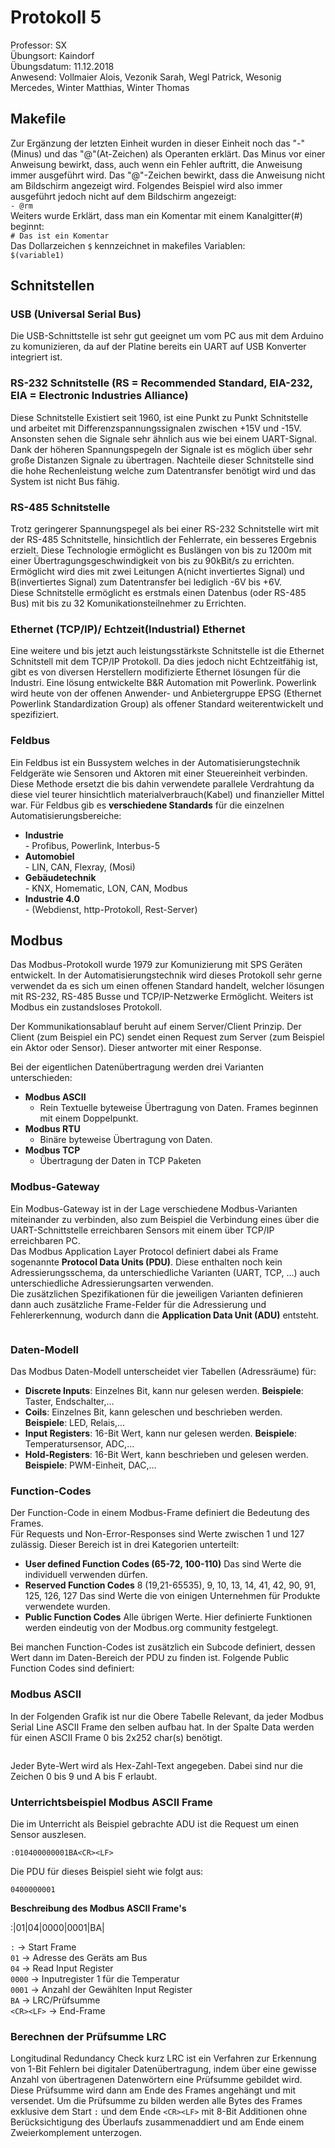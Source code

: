 # Protokoll 5 <img src="https://upload.wikimedia.org/wikipedia/commons/thumb/3/30/HTL_Kaindorf_Logo.svg/300px-HTL_Kaindorf_Logo.svg.png" alt="">  
  
Professor: SX  
Übungsort: Kaindorf   
Übungsdatum: 11.12.2018  
Anwesend: Vollmaier Alois, Vezonik Sarah, Wegl Patrick, Wesonig Mercedes, Winter Matthias, Winter Thomas

## Makefile  
Zur Ergänzung der letzten Einheit wurden in dieser Einheit noch das "-"(Minus) und das "@"(At-Zeichen) als Operanten erklärt. Das Minus vor einer Anweisung bewirkt, dass, auch wenn ein Fehler auftritt, die Anweisung immer ausgeführt wird. Das "@"-Zeichen bewirkt, dass die Anweisung nicht am Bildschirm angezeigt wird. Folgendes Beispiel wird also immer ausgeführt jedoch nicht auf dem Bildschirm angezeigt:  
```- @rm```  
Weiters wurde Erklärt, dass man ein Komentar mit einem Kanalgitter(#) beginnt:  
```# Das ist ein Komentar```  
Das Dollarzeichen ```$``` kennzeichnet in makefiles Variablen:  
```$(variable1)```  


## Schnitstellen  
  
### USB (Universal Serial Bus) 
Die USB-Schnittstelle ist sehr gut geeignet um vom PC aus mit dem Arduino zu komunizieren, da auf der Platine bereits ein UART auf USB Konverter integriert ist.  
<img src="https://raw.githubusercontent.com/winthm14/Protokoll-5/master/USB%3AUART.tif" alt="">  
  
### RS-232 Schnitstelle (RS = Recommended Standard, EIA-232, EIA = Electronic Industries Alliance)  
Diese Schnitstelle Existiert seit 1960, ist eine Punkt zu Punkt Schnitstelle und arbeitet mit Differenzspannungssignalen zwischen +15V und -15V. Ansonsten sehen die Signale sehr ähnlich aus wie bei einem UART-Signal. Dank der höheren Spannungspegeln der Signale ist es möglich über sehr große Distanzen Signale zu übertragen. Nachteile dieser Schnitstelle sind die hohe Rechenleistung welche zum Datentransfer benötigt wird und das System ist nicht Bus fähig.  
<img src="https://raw.githubusercontent.com/winthm14/Protokoll-5/master/MÜC%3ARS232.tif" alt="">    
  
### RS-485 Schnitstelle  
Trotz geringerer Spannungspegel als bei einer RS-232 Schnitstelle wirt mit der RS-485 Schnitstelle, hinsichtlich der Fehlerrate, ein besseres Ergebnis erzielt. Diese Technologie ermöglicht es Buslängen von bis zu 1200m mit einer Übertragungsgeschwindigkeit von bis zu 90kBit/s zu errichten. Ermöglicht wird dies mit zwei Leitungen A(nicht invertiertes Signal) und B(invertiertes Signal) zum Datentransfer bei lediglich -6V bis +6V.  
Diese Schnitstelle ermöglicht es erstmals einen Datenbus (oder RS-485 Bus) mit bis zu 32 Komunikationsteilnehmer zu Errichten.  
<img src="https://raw.githubusercontent.com/winthm14/Protokoll-5/master/MÜC%3ARS485BUS.tif" alt="">   
  
### Ethernet (TCP/IP)/ Echtzeit(Industrial) Ethernet
Eine weitere und bis jetzt auch leistungsstärkste Schnitstelle ist die Ethernet Schnitstell mit dem TCP/IP Protokoll. Da dies jedoch nicht Echtzeitfähig ist, gibt es von diversen Herstellern modifizierte Ethernet lösungen für die Industri. Eine lösung entwickelte B&R Automation mit Powerlink. Powerlink wird heute von der offenen Anwender- und Anbietergruppe EPSG (Ethernet Powerlink Standardization Group) als offener Standard weiterentwickelt und spezifiziert.  
<img src="https://raw.githubusercontent.com/winthm14/Protokoll-5/master/Ethernet.tif" alt="">   

### Feldbus  
Ein Feldbus ist ein Bussystem welches in der Automatisierungstechnik Feldgeräte wie Sensoren und Aktoren mit einer Steuereinheit verbinden. Diese Methode ersetzt die bis dahin verwendete parallele Verdrahtung da diese viel teurer hinsichtlich materialverbrauch(Kabel) und finanzieller Mittel war.
Für Feldbus gib es **verschiedene Standards** für die einzelnen Automatisierungsbereiche:  
  * **Industrie**  
        - Profibus, Powerlink, Interbus-5  
  * **Automobiel**  
        - LIN, CAN, Flexray, (Mosi)
  * **Gebäudetechnik**  
        - KNX, Homematic, LON, CAN, Modbus
  * **Industrie 4.0**  
        - (Webdienst, http-Protokoll, Rest-Server)  
  
## Modbus  
Das Modbus-Protokoll wurde 1979 zur Komunizierung mit SPS Geräten entwickelt. In der Automatisierungstechnik wird dieses Protokoll sehr gerne verwendet da es sich um einen offenen Standard handelt, welcher lösungen mit RS-232, RS-485 Busse und TCP/IP-Netzwerke Ermöglicht. Weiters ist Modbus ein zustandsloses Protokoll.  
  
Der Kommunikationsablauf beruht auf einem Server/Client Prinzip. Der Client (zum Beispiel ein PC) sendet einen Request zum Server (zum Beispiel ein Aktor oder Sensor). Dieser antworter mit einer Response.  
<img src="https://raw.githubusercontent.com/winthm14/Protokoll-5/master/Server%3AClient.tif" alt="">  
  
Bei der eigentlichen Datenübertragung werden drei Varianten unterschieden:  
 * **Modbus ASCII**  
    - Rein Textuelle byteweise Übertragung von Daten. Frames beginnen mit einem Doppelpunkt.  
 * **Modbus RTU**  
    - Binäre byteweise Übertragung von Daten.  
 * **Modbus TCP**  
    - Übertragung der Daten in TCP Paketen
### Modbus-Gateway  
Ein Modbus-Gateway ist in der Lage verschiedene Modbus-Varianten miteinander zu verbinden, also zum Beispiel die Verbindung eines über die UART-Schnittstelle erreichbaren Sensors mit einem über TCP/IP erreichbaren PC.  
Das Modbus Application Layer Protocol definiert dabei als Frame sogenannte **Protocol Data Units (PDU)**. Diese enthalten noch kein Adressierungsschema, da unterschiedliche Varianten (UART, TCP, ...) auch unterschiedliche Adressierungsarten verwenden.  
Die zusätzlichen Spezifikationen für die jeweiligen Varianten definieren dann auch zusätzliche Frame-Felder für die Adressierung und Fehlererkennung, wodurch dann die **Application Data Unit (ADU)** entsteht.  
  
<img src="https://www.researchgate.net/profile/Naixue_Xiong3/publication/281692567/figure/fig2/AS:331936288526339@1456151186841/MODBUS-Protocol-PDU-and-ADU.png" alt="">   
  
### Daten-Modell  
Das Modbus Daten-Modell unterscheidet vier Tabellen (Adressräume) für:  
* **Discrete Inputs**: Einzelnes Bit, kann nur gelesen werden. **Beispiele**: Taster, Endschalter,...  
* **Coils**: Einzelnes Bit, kann geleschen und beschrieben werden. **Beispiele**: LED, Relais,...  
* **Input Registers**: 16-Bit Wert, kann nur gelesen werden. **Beispiele**: Temperatursensor, ADC,...  
* **Hold-Registers**: 16-Bit Wert, kann beschrieben und gelesen werden. **Beispiele**: PWM-Einheit, DAC,...  
  
### Function-Codes
Der Function-Code in einem Modbus-Frame definiert die Bedeutung des Frames.  
Für Requests und Non-Error-Responses sind Werte zwischen 1 und 127 zulässig. Dieser Bereich ist in drei Kategorien unterteilt:  
* **User defined Function Codes (65-72, 100-110)**
  Das sind Werte die individuell verwenden dürfen.
* **Reserved Function Codes**
  8 (19,21-65535), 9, 10, 13, 14, 41, 42, 90, 91, 125, 126, 127
  Das sind Werte die von einigen Unternehmen für Produkte verwendete wurden.
* **Public Function Codes**
  Alle übrigen Werte. Hier definierte Funktionen werden eindeutig von der Modbus.org community festgelegt.  
    
Bei manchen Function-Codes ist zusätzlich ein Subcode definiert, dessen Wert dann im Daten-Bereich der PDU zu finden ist.
Folgende Public Function Codes sind definiert:  
<img src="https://www.picotech.com/images/uploads/library/topics/_med/modbus-function-codes-examples.png" alt="">   
  
### Modbus ASCII  
In der Folgenden Grafik ist nur die Obere Tabelle Relevant, da jeder Modbus Serial Line ASCII Frame den selben aufbau hat. In der Spalte Data werden für einen ASCII Frame 0 bis 2x252 char(s) benötigt.
  
<img src="http://4.bp.blogspot.com/-ANsoUFQoxr4/Vk919TXOV6I/AAAAAAAACs4/FjL86tlqVok/s1600/MODBUS_RTU_ASCII.png" alt="">   
  
Jeder Byte-Wert wird als Hex-Zahl-Text angegeben. Dabei sind nur die Zeichen 0 bis 9 und A bis F erlaubt.  
  
### Unterrichtsbeispiel Modbus ASCII Frame  
Die im Unterricht als Beispiel gebrachte ADU ist die Request um einen Sensor auszlesen.  
```
:010400000001BA<CR><LF>
```  
Die PDU für dieses Beispiel sieht wie folgt aus:  
```  
0400000001  
```  
**Beschreibung des Modbus ASCII Frame's**  
  
:|01|04|0000|0001|BA|<CR><LF>
  
```:``` -> Start Frame  
```01``` -> Adresse des Geräts am Bus  
```04``` -> Read Input Register  
```0000``` -> Inputregister 1 für die Temperatur  
```0001``` -> Anzahl der Gewählten Input Register  
```BA``` -> LRC/Prüfsumme  
```<CR><LF>``` -> End-Frame  
  
### Berechnen der Prüfsumme LRC
Longitudinal Redundancy Check kurz LRC ist ein Verfahren zur Erkennung von 1-Bit Fehlern bei digitaler Datenübertragung, indem über eine gewisse Anzahl von übertragenen Datenwörtern eine Prüfsumme gebildet wird. Diese Prüfsumme wird dann am Ende des Frames angehängt und mit versendet. Um die Prüfsumme zu bilden werden alle Bytes des Frames exklusive dem Start ```:``` und dem Ende ```<CR><LF>``` mit 8-Bit Additionen ohne Berücksichtigung des Überlaufs zusammenaddiert und am Ende einem Zweierkomplement unterzogen.
